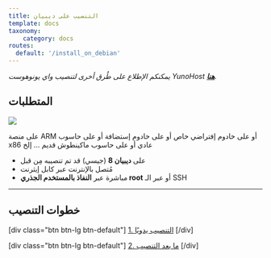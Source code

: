 ```yaml
---
title: التنصيب على ديبيان
template: docs
taxonomy:
    category: docs
routes:
  default: '/install_on_debian'
---
```


*يمكنكم الإطلاع على طُرق أخرى لتنصيب واي يونوهوست  YunoHost **[هنا](/install)**.*

## المتطلبات

![](image://debian-logo.png?resize=100)

على منصة ARM أو على خادوم إفتراضي خاص أو على خادوم إستضافة أو على حاسوب x86 عادي أو على حاسوب ماكينطوش قديم … إلخ

* على **ديبيان 8** (جيسي) قد تم تنصيبه مِن قبل
* مُتصل بالإنترنت عبر كابل إيثرنت
* مباشرة عبر **النفاذ بالمستخدم الجذري root** أو عبر الـ SSH

---

## خطوات التنصيب

[div class="btn btn-lg btn-default"] [1. التنصيب يدويًا](/install_manually) [/div]

[div class="btn btn-lg btn-default"] [2. ما بعد التنصيب](/postinstall) [/div]

